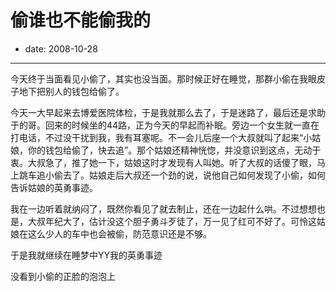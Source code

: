 # 偷谁也不能偷我的

- date: 2008-10-28

--------------------------


今天终于当面看见小偷了，其实也没当面。那时候正好在睡觉，那群小偷在我眼皮子地下把别人的钱包给偷了。

今天一大早起来去博爱医院体检，于是我就那么去了，于是迷路了，最后还是求助于的哥。回来的时候坐的44路，正为今天的早起而补眠。旁边一个女生就一直在打电话，不过没干扰到我，我有耳塞呢。不一会儿后座一个大叔就叫了起来“小姑娘，你的钱包给偷了，快去追”。那个姑娘还精神恍惚，并没意识到这点，无动于衷。大叔急了，推了她一下，姑娘这时才发现有人叫她。听了大叔的话傻了眼，马上跳车追小偷去了。姑娘走后大叔还一个劲的说，说他自己如何发现了小偷，如何告诉姑娘的英勇事迹。

我在一边听着就纳闷了，既然你看见了就去制止，还在一边起什么哄。不过想想也是，大叔年纪大了，估计没这个胆子勇斗歹徒了，万一见了红可不好了。可怜这姑娘在这么少人的车中也会被偷，防范意识还是不够。

于是我就继续在睡梦中YY我的英勇事迹


没看到小偷的正脸的泡泡上
